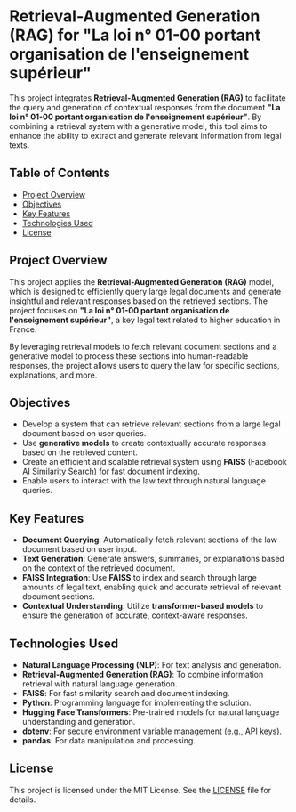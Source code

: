 # Retrieval-Augmented Generation (RAG) for "La loi n° 01-00 portant organisation de l'enseignement supérieur"

This project integrates **Retrieval-Augmented Generation (RAG)** to facilitate the query and generation of contextual responses from the document **"La loi n° 01-00 portant organisation de l'enseignement supérieur"**. By combining a retrieval system with a generative model, this tool aims to enhance the ability to extract and generate relevant information from legal texts.

## Table of Contents

- [Project Overview](#project-overview)
- [Objectives](#objectives)
- [Key Features](#key-features)
- [Technologies Used](#technologies-used)
- [License](#license)

## Project Overview

This project applies the **Retrieval-Augmented Generation (RAG)** model, which is designed to efficiently query large legal documents and generate insightful and relevant responses based on the retrieved sections. The project focuses on **"La loi n° 01-00 portant organisation de l'enseignement supérieur"**, a key legal text related to higher education in France.

By leveraging retrieval models to fetch relevant document sections and a generative model to process these sections into human-readable responses, the project allows users to query the law for specific sections, explanations, and more.

## Objectives

- Develop a system that can retrieve relevant sections from a large legal document based on user queries.
- Use **generative models** to create contextually accurate responses based on the retrieved content.
- Create an efficient and scalable retrieval system using **FAISS** (Facebook AI Similarity Search) for fast document indexing.
- Enable users to interact with the law text through natural language queries.

## Key Features

- **Document Querying**: Automatically fetch relevant sections of the law document based on user input.
- **Text Generation**: Generate answers, summaries, or explanations based on the context of the retrieved document.
- **FAISS Integration**: Use **FAISS** to index and search through large amounts of legal text, enabling quick and accurate retrieval of relevant document sections.
- **Contextual Understanding**: Utilize **transformer-based models** to ensure the generation of accurate, context-aware responses.

## Technologies Used

- **Natural Language Processing (NLP)**: For text analysis and generation.
- **Retrieval-Augmented Generation (RAG)**: To combine information retrieval with natural language generation.
- **FAISS**: For fast similarity search and document indexing.
- **Python**: Programming language for implementing the solution.
- **Hugging Face Transformers**: Pre-trained models for natural language understanding and generation.
- **dotenv**: For secure environment variable management (e.g., API keys).
- **pandas**: For data manipulation and processing.

## License

This project is licensed under the MIT License. See the [LICENSE](LICENSE) file for details.

